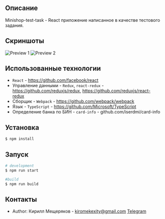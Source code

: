 ## Описание

Minishop-test-task - React приложение написанное в качестве тестового задания.

## Скриншоты

![Preview 1](https://b.radikal.ru/b35/2105/86/031e32b15c46.png)
![Preview 2](https://c.radikal.ru/c00/2105/82/c2a73113a557.png)

## Использованные технологии

+ `React` - https://github.com/facebook/react
+ Управление данными - `Redux`, `react-redux` - https://github.com/reduxjs/redux, https://github.com/reduxjs/react-redux
+ Сборщик - `Webpack` - https://github.com/webpack/webpack
+ Язык - `TypeScript` - https://github.com/Microsoft/TypeScript
+ Определение банка по БИН - `card-info` - github.com/iserdmi/card-info


## Установка

```bash
$ npm install
```

## Запуск

```bash
# development
$ npm run start

#build
$ npm run build
```

## Контакты

- Author: Кирилл Мещеряков - kiromekexity@gmail.com [Telegram](https://t.me/KiromEkexity)